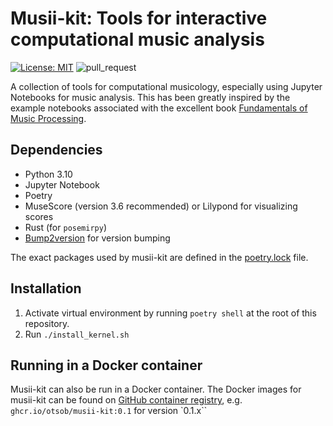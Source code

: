 # Musii-kit: Tools for interactive computational music analysis

[![License: MIT](https://img.shields.io/badge/License-MIT-yellow.svg)](https://opensource.org/licenses/MIT)
![pull_request](https://github.com/otsob/musii-kit/actions/workflows/main.yaml/badge.svg)

A collection of tools for computational musicology, especially using Jupyter Notebooks for music analysis. This has been
greatly inspired by the example notebooks associated with the excellent book
[Fundamentals of Music Processing](https://www.audiolabs-erlangen.de/fau/professor/mueller/bookFMP).

## Dependencies

* Python 3.10
* Jupyter Notebook
* Poetry
* MuseScore (version 3.6 recommended) or Lilypond for visualizing scores
* Rust (for `posemirpy`)
* [Bump2version](https://pypi.org/project/bump2version/) for version bumping

The exact packages used by musii-kit are defined in the [poetry.lock](./poetry.lock) file.

## Installation

1. Activate virtual environment by running `poetry shell` at the root of this repository.
2. Run `./install_kernel.sh`

## Running in a Docker container

Musii-kit can also be run in a Docker container. The Docker images for musii-kit can be found
on [GitHub container registry](https://github.com/otsob/musii-kit/pkgs/container/musii-kit),
e.g. `ghcr.io/otsob/musii-kit:0.1`
for version `0.1.x``